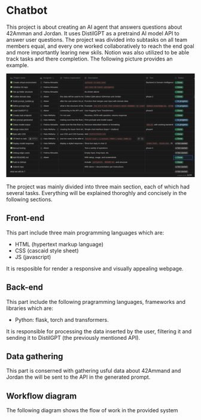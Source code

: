 # Chatbot

This project is about creating an AI agent that answers questions about 42Amman and Jordan. It uses DistilGPT
as a pretraind AI model API to answer user questions. The project was divided into subtasks on all team members
equal, and every one worked collaboratively to reach the end goal and more importantly learing new skils. Notion was also utilized to be able track tasks and there completion. The following picture provides an example.

![notion picture](notion4.jpeg)

The project was mainly divided into three main section, each of which had several tasks. Everything will be explained thoroghly and concisely in the following sections. 

## Front-end

This part include three main programming languages which are:
- HTML (hypertext markup language)
- CSS (cascaid style sheet)
- JS (javascript)

It is resposible for render a responsive and visually appealing webpage. 

## Back-end

This part include the following pragramming languages, frameworks and libraries which are:
- Python: flask, torch and transformers.

It is responsible for processing the data inserted by the user, filtering it and sending it to DistilGPT (the previously mentioned API).

## Data gathering

This part is conserned with gathering usful data about 42Ammand and Jordan the will be sent to the API in the generated prompt.

## Workflow diagram 

The following diagram shows the flow of work in the provided system
